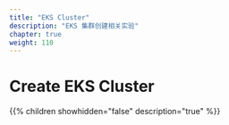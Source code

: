 ```yaml
---
title: "EKS Cluster"
description: "EKS 集群创建相关实验"
chapter: true
weight: 110
---
```


# Create EKS Cluster

{{% children showhidden="false" description="true" %}}

